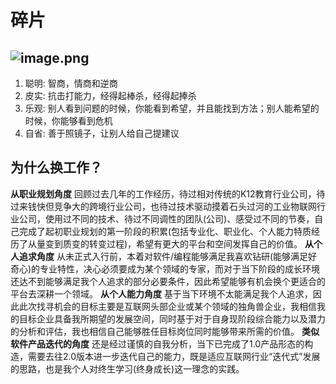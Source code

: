 # 碎片 
## ![image.png](https://cdn.nlark.com/yuque/0/2021/png/1553840/1630236185052-3b63fe8c-03fe-428f-938d-67c862a0cd92.png#averageHue=%231b1e1c&clientId=u06103afb-7d68-4&from=paste&height=431&id=ubeab8d0e&name=image.png&originHeight=862&originWidth=1394&originalType=binary&ratio=1&rotation=0&showTitle=false&size=547408&status=done&style=none&taskId=u770fb338-8081-4e78-b984-1f14b10c3cb&title=&width=697)
1. 聪明: 智商，情商和逆商
2. 皮实: 抗击打能力，经得起棒杀，经得起捧杀
3. 乐观: 别人看到问题的时候，你能看到希望，并且能找到方法；别人能希望的时候，你能够看到危机
4. 自省: 善于照镜子，让别人给自己提建议
## 为什么换工作？
**从职业规划角度**
回顾过去几年的工作经历，待过相对传统的K12教育行业公司，待过来钱快但竞争大的跨境行业公司，也待过技术驱动摸着石头过河的工业物联网行业公司，使用过不同的技术、待过不同调性的团队(公司)、感受过不同的节奏，自己完成了起初职业规划的第一阶段的积累(包括专业化、职业化、个人能力特质经历了从量变到质变的转变过程)，希望有更大的平台和空间发挥自己的价值。
**从个人追求角度**
从未正式入行前，本着对软件/编程能够满足我喜欢钻研(能够满足好奇心)的专业特性，决心必须要成为某个领域的专家，而对于当下阶段的成长环境还达不到能够满足我个人追求的部分必要条件，因此希望能够有机会换个更适合的平台去深耕一个领域。
**从个人能力角度**
基于当下环境不太能满足我个人追求，因此此次找寻机会的目标主要是互联网头部企业或某个领域的独角兽企业，我相信我的目标企业具备我所期望的发展空间，同时基于对于自身现阶段综合能力以及潜力的分析和评估，我也相信自己能够胜任目标岗位同时能够带来所需的价值。
**类似软件产品迭代的角度**
还是经过谨慎的自我分析，当下已完成了1.0产品形态的构造，需要去往2.0版本进一步迭代自己的能力，既是适应互联网行业“迭代式”发展的思路，也是我个人对终生学习(终身成长)这一理念的实践。
